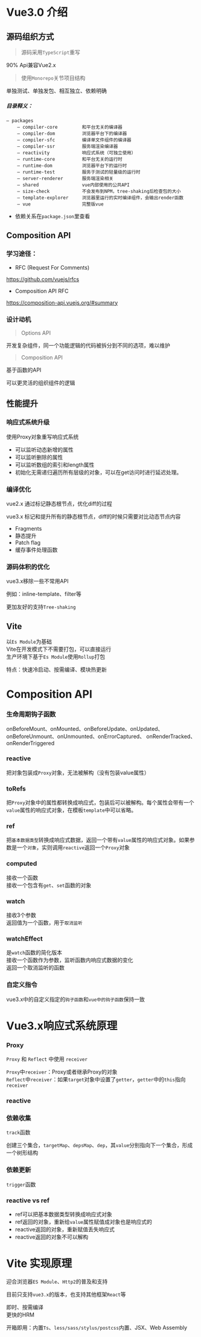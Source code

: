 # Vue3.0 介绍

## 源码组织方式

> 源码采用`TypeScript`重写

90% Api兼容Vue2.x

> 使用`Monorepo`关节项目结构

单独测试、单独发包、相互独立、依赖明确

##### 目录释义：

```
— packages 
    — compiler-core         和平台无关的编译器
    — compiler-dom          浏览器平台下的编译器
    — compiler-sfc          编译单文件组件的编译器
    — compiler-ssr          服务端渲染编译器
    — reactivity            响应式系统（可独立使用）
    — runtime-core          和平台无关的运行时
    — runtime-dom           浏览器平台下的运行时
    — runtime-test          服务于测试的轻量级的运行时
    — server-renderer       服务端渲染相关
    — shared                vue内部使用的公共API
    — size-check            不会发布到NPM，tree-shaking后检查包的大小
    — template-explorer     浏览器里运行的实时编译组件，会输出render函数
    — vue                   完整版vue
```

* 依赖关系在`package.json`里查看


## Composition API

### 学习途径：

- RFC (Request For Comments)  

https://github.com/vuejs/rfcs

- Composition API RFC  

https://composition-api.vuejs.org/#summary

### 设计动机 

> Options API 

开发复杂组件，同一个功能逻辑的代码被拆分到不同的选项，难以维护

> Composition API

基于函数的API  

可以更灵活的组织组件的逻辑

## 性能提升  

### 响应式系统升级

使用Proxy对象重写响应式系统

- 可以监听动态新增的属性
- 可以监听删除的属性
- 可以监听数组的索引和length属性
- 初始化无需递归遍历所有层级的对象，可以在get访问时进行延迟处理。

### 编译优化

vue2.x 通过标记静态根节点，优化diff的过程   

vue3.x 标记和提升所有的静态根节点，diff的时候只需要对比动态节点内容  
- Fragments 
- 静态提升
- Patch flag
- 缓存事件处理函数

### 源码体积的优化

vue3.x移除一些不常用API 

例如：inline-template、filter等

更加友好的支持`Tree-shaking`

## Vite 

以`Es Module`为基础  
Vite在开发模式下不需要打包，可以直接运行  
生产环境下基于`Es Module`使用`Rollup`打包

特点：快速冷启动、按需编译、模块热更新  


# Composition API

### 生命周期钩子函数 

onBeforeMount、onMounted、onBeforeUpdate、onUpdated、  
onBeforeUnmount、onUnmounted、onErrorCaptured、
onRenderTracked、onRenderTriggered

### reactive 

把对象包装成`Proxy`对象，无法被解构（没有包装value属性）

### toRefs 

把`Proxy`对象中的属性都转换成响应式，包装后可以被解构。每个属性会带有一个`value`属性的响应式对象，在模板`template`中可以省略。

### ref

把`基本数据类型`转换成响应式数据，返回一个带有`value`属性的响应式对象。如果参数是一个`对象`，实则调用`reactive`返回一个`Proxy`对象

### computed 

接收一个函数   
接收一个包含有`get`、`set`函数的对象  

### watch  

接收3个参数  
返回值为一个函数，用于`取消监听`

### watchEffect 

是`watch`函数的简化版本  
接收一个函数作为参数，监听函数内响应式数据的变化  
返回一个取消监听的函数

### 自定义指令 

vue3.x中的自定义指定的`钩子函数`和`vue中的钩子函数`保持一致

# Vue3.x响应式系统原理

### Proxy 

`Proxy` 和 `Reflect` 中使用 `receiver`

`Proxy`中`receiver`：Proxy或者继承Proxy的对象  
`Reflect`中`receiver`：如果`target`对象中设置了`getter`，`getter`中的`this`指向`receiver`

### reactive 

### 依赖收集 

`track`函数  

创建三个集合，`targetMap`、`depsMap`、`dep`，其`value`分别指向下一个集合，形成一个树形结构

### 依赖更新 

`trigger`函数  


### reactive vs ref

- ref可以把基本数据类型转换成响应式对象
- ref返回的对象，重新给`value`属性赋值成对象也是响应式的
- reactive返回的对象，重新赋值丢失响应式
- reactive返回的对象不可以解构


# Vite 实现原理

迎合浏览器`ES Module`、`Http2`的普及和支持

目前只支持`vue3.x`的版本，也支持其他框架`React`等  

即时、按需编译  
更快的HRM  

开箱即用：内置`Ts`、`less/sass/stylus/postcss`内置、JSX、Web Assembly
